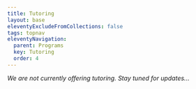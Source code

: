 ```yaml
---
title: Tutoring
layout: base
eleventyExcludeFromCollections: false
tags: topnav
eleventyNavigation:
  parent: Programs
  key: Tutoring
  order: 4
---
```

*We are not currently offering tutoring. Stay tuned for updates...* [](https://docs.google.com/forms/d/e/1FAIpQLSfMShC2-Rna-eS0KvGDc8OC-mugYYjyBcK92I5J_ILM-j7PxQ/viewform)

[](https://docs.google.com/forms/d/e/1FAIpQLSfMShC2-Rna-eS0KvGDc8OC-mugYYjyBcK92I5J_ILM-j7PxQ/viewform)
